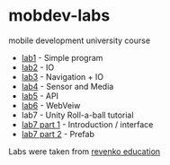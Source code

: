 # mobdev-labs
mobile development university course
- [lab1][lab1] - Simple program
- [lab2][lab2] - IO
- [lab3][lab3] - Navigation + IO
- [lab4][lab4] - Sensor and Media
- [lab5][lab5] - API
- [lab6][lab6] - WebVeiw
- lab7 - Unity Roll-a-ball tutorial
- [lab7 part 1][lab7p1] -  Introduction / interface
- [lab7 part 2][lab7p2] - Prefab

Labs were taken from [revenko education][revenkoedu]

[//]: # (These are reference links used in the body of this note and get stripped out when the markdown processor does its job. There is no need to format nicely because it shouldn't be seen. Thanks SO - http://stackoverflow.com/questions/4823468/store-comments-in-markdown-syntax)
[lab1]:<https://docs.google.com/document/preview?hgd=1&id=1ysM7UfvrOuQi8HXxOpOeYcm7qJ2sJ3kBA4AoLLbI5IY>
[lab2]:<https://docs.google.com/document/preview?hgd=1&id=1BKMfjaOUlhJ3r6pQAN45Sq_8j1oyE8f5S-IlEuQbL0g>
[lab3]:<https://docs.google.com/document/preview?hgd=1&id=1cI7ml6ayfHNXidIHP5Vs0SpizN31z1xAkpHRy0d0jgE>
[lab4]:<https://docs.google.com/document/preview?hgd=1&id=1S8G6YRTR3bY7vUVpuzaGq58mBLwxTSPquEfL65rU97E>
[lab5]:<https://docs.google.com/document/preview?hgd=1&id=1N5MH1nW7T5WsxFcaIvzuHoCVCTBoudZ5LkNC9PXwHrM>
[lab6]:<https://docs.google.com/document/preview?hgd=1&id=1RUhuArcNjQhxetbstRVJb8ZMQV2ex9m8flKdy8q1OoE>
[lab7p1]:<https://docs.google.com/document/preview?hgd=1&id=1JE0D32Oo32YpqkFXLWjkXZfXVRm8fxAsQxdkLMpTqJ0>
[lab7p2]:<https://docs.google.com/document/preview?hgd=1&id=1-4ShqMwPLBXRNVZXeSEBEYjbK8RdoFcWmZzJ6M6fbCY>
[revenkoedu]:<https://sites.google.com/site/revenkoeducation/>
